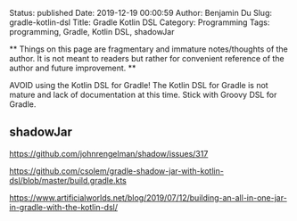 Status: published
Date: 2019-12-19 00:00:59
Author: Benjamin Du
Slug: gradle-kotlin-dsl
Title: Gradle Kotlin DSL
Category: Programming
Tags: programming, Gradle, Kotlin DSL, shadowJar

**
Things on this page are fragmentary and immature notes/thoughts of the author.
It is not meant to readers but rather for convenient reference of the author and future improvement.
**

AVOID using the Kotlin DSL for Gradle!
The Kotlin DSL for Gradle is not mature and lack of documentation at this time.
Stick with Groovy DSL for Gradle.

## shadowJar

https://github.com/johnrengelman/shadow/issues/317

https://github.com/csolem/gradle-shadow-jar-with-kotlin-dsl/blob/master/build.gradle.kts

https://www.artificialworlds.net/blog/2019/07/12/building-an-all-in-one-jar-in-gradle-with-the-kotlin-dsl/